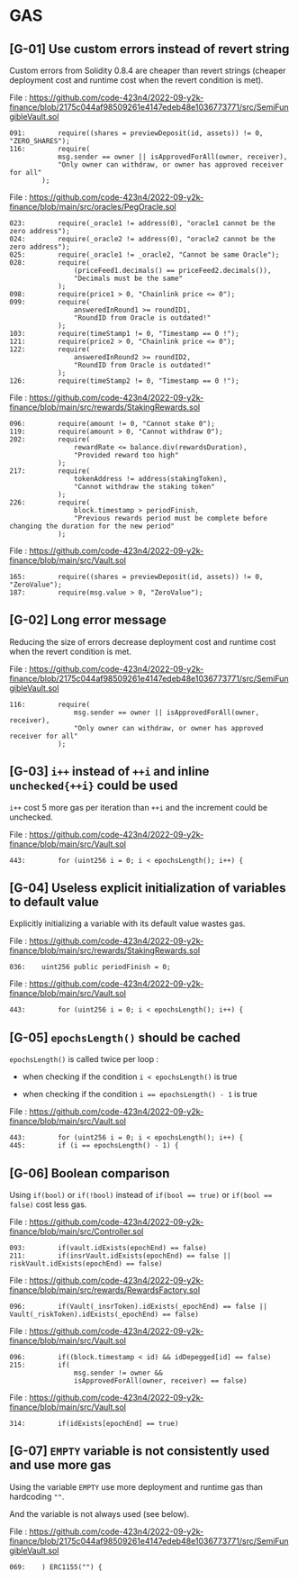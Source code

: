 # GAS

## [G-01] Use custom errors instead of revert string

Custom errors from Solidity 0.8.4 are cheaper than revert strings (cheaper deployment cost and runtime cost when the revert condition is met).

File : https://github.com/code-423n4/2022-09-y2k-finance/blob/2175c044af98509261e4147edeb48e1036773771/src/SemiFungibleVault.sol

```solidity
091:        require((shares = previewDeposit(id, assets)) != 0, "ZERO_SHARES");
116:        require(
            msg.sender == owner || isApprovedForAll(owner, receiver),
            "Only owner can withdraw, or owner has approved receiver for all"
        );
```

File : https://github.com/code-423n4/2022-09-y2k-finance/blob/main/src/oracles/PegOracle.sol

```solidity
023:        require(_oracle1 != address(0), "oracle1 cannot be the zero address");
024:        require(_oracle2 != address(0), "oracle2 cannot be the zero address");
025:        require(_oracle1 != _oracle2, "Cannot be same Oracle");
028:        require(
                (priceFeed1.decimals() == priceFeed2.decimals()),
                "Decimals must be the same"
            );
098:        require(price1 > 0, "Chainlink price <= 0");
099:        require(
                answeredInRound1 >= roundID1,
                "RoundID from Oracle is outdated!"
            );
103:        require(timeStamp1 != 0, "Timestamp == 0 !");
121:        require(price2 > 0, "Chainlink price <= 0");
122:        require(
                answeredInRound2 >= roundID2,
                "RoundID from Oracle is outdated!"
            );
126:        require(timeStamp2 != 0, "Timestamp == 0 !");
```

File : https://github.com/code-423n4/2022-09-y2k-finance/blob/main/src/rewards/StakingRewards.sol

```solidity
096:        require(amount != 0, "Cannot stake 0");
119:        require(amount > 0, "Cannot withdraw 0");
202:        require(
                rewardRate <= balance.div(rewardsDuration),
                "Provided reward too high"
            );
217:        require(
                tokenAddress != address(stakingToken),
                "Cannot withdraw the staking token"
            );
226:        require(
                block.timestamp > periodFinish,
                "Previous rewards period must be complete before changing the duration for the new period"
            );
```

File : https://github.com/code-423n4/2022-09-y2k-finance/blob/main/src/Vault.sol

```solidity
165:        require((shares = previewDeposit(id, assets)) != 0, "ZeroValue");
187:        require(msg.value > 0, "ZeroValue");
```

## [G-02] Long error message

Reducing the size of errors decrease deployment cost and runtime cost when the revert condition is met.

File : https://github.com/code-423n4/2022-09-y2k-finance/blob/2175c044af98509261e4147edeb48e1036773771/src/SemiFungibleVault.sol

```solidity
116:        require(
                msg.sender == owner || isApprovedForAll(owner, receiver),
                "Only owner can withdraw, or owner has approved receiver for all"
            );
```

## [G-03] `i++` instead of `++i` and inline `unchecked{++i}` could be used

`i++` cost 5 more gas per iteration than `++i` and the increment could be unchecked.

File : https://github.com/code-423n4/2022-09-y2k-finance/blob/main/src/Vault.sol

```solidity
443:        for (uint256 i = 0; i < epochsLength(); i++) {
```

## [G-04] Useless explicit initialization of variables to default value

Explicitly initializing a variable with its default value wastes gas.

File : https://github.com/code-423n4/2022-09-y2k-finance/blob/main/src/rewards/StakingRewards.sol

```solidity
036:    uint256 public periodFinish = 0;
```

File : https://github.com/code-423n4/2022-09-y2k-finance/blob/main/src/Vault.sol

```solidity
443:        for (uint256 i = 0; i < epochsLength(); i++) {
```

## [G-05] `epochsLength()` should be cached

`epochsLength()` is called twice per loop :

- when checking if the condition `i < epochsLength()` is true

- when checking if the condition `i == epochsLength() - 1` is true

File : https://github.com/code-423n4/2022-09-y2k-finance/blob/main/src/Vault.sol

```solidity
443:        for (uint256 i = 0; i < epochsLength(); i++) {
445:        if (i == epochsLength() - 1) {
```

## [G-06] Boolean comparison

Using `if(bool)` or `if(!bool)` instead of `if(bool == true)` or `if(bool == false)` cost less gas.

File : https://github.com/code-423n4/2022-09-y2k-finance/blob/main/src/Controller.sol

```solidity
093:        if(vault.idExists(epochEnd) == false)
211:        if(insrVault.idExists(epochEnd) == false || riskVault.idExists(epochEnd) == false)
```

File : https://github.com/code-423n4/2022-09-y2k-finance/blob/main/src/rewards/RewardsFactory.sol

```solidity
096:        if(Vault(_insrToken).idExists(_epochEnd) == false || Vault(_riskToken).idExists(_epochEnd) == false)
```

File : https://github.com/code-423n4/2022-09-y2k-finance/blob/main/src/Vault.sol

```solidity
096:        if((block.timestamp < id) && idDepegged[id] == false)
215:        if(
                msg.sender != owner &&
                isApprovedForAll(owner, receiver) == false)
```

File : https://github.com/code-423n4/2022-09-y2k-finance/blob/main/src/Vault.sol

```solidity
314:        if(idExists[epochEnd] == true)
```

## [G-07] `EMPTY` variable is not consistently used and use more gas

Using the variable `EMPTY` use more deployment and runtime gas than hardcoding `""`.

And the variable is not always used (see below).

File :
https://github.com/code-423n4/2022-09-y2k-finance/blob/2175c044af98509261e4147edeb48e1036773771/src/SemiFungibleVault.sol

```solidity
069:    ) ERC1155("") {
```